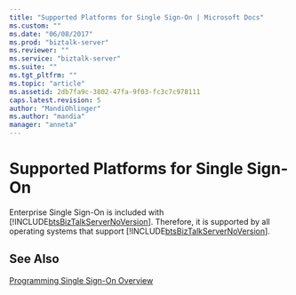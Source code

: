 ```yaml
---
title: "Supported Platforms for Single Sign-On | Microsoft Docs"
ms.custom: ""
ms.date: "06/08/2017"
ms.prod: "biztalk-server"
ms.reviewer: ""
ms.service: "biztalk-server"
ms.suite: ""
ms.tgt_pltfrm: ""
ms.topic: "article"
ms.assetid: 2db7fa9c-3802-47fa-9f03-fc3c7c978111
caps.latest.revision: 5
author: "MandiOhlinger"
ms.author: "mandia"
manager: "anneta"
---
```

# Supported Platforms for Single Sign-On
Enterprise Single Sign-On is included with [!INCLUDE[btsBizTalkServerNoVersion](../includes/btsbiztalkservernoversion-md.md)]. Therefore, it is supported by all operating systems that support [!INCLUDE[btsBizTalkServerNoVersion](../includes/btsbiztalkservernoversion-md.md)].  
  
## See Also  
 [Programming Single Sign-On Overview](../core/programming-single-sign-on-overview.md)